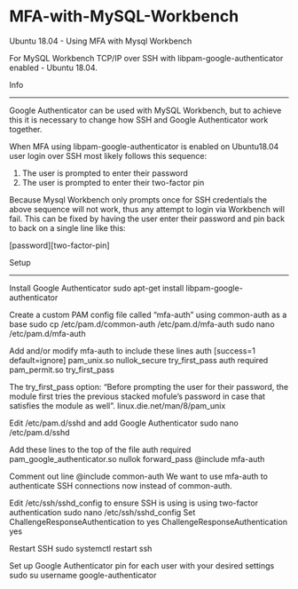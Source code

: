 # MFA-with-MySQL-Workbench
Ubuntu 18.04 - Using MFA with Mysql Workbench

For MySQL Workbench TCP/IP over SSH with libpam-google-authenticator enabled - Ubuntu 18.04.

Info
________________________________________________________________________________
Google Authenticator can be used with MySQL Workbench, but to achieve this it is necessary to change how SSH and Google Authenticator work together. 

When MFA using libpam-google-authenticator is enabled on Ubuntu18.04 user login over SSH  most likely follows this sequence: 
1. The user is prompted to enter their password
2. The user is prompted to enter their two-factor pin

Because Mysql Workbench only prompts once for SSH credentials the above sequence will not work, thus any attempt to login via Workbench will fail. This can be fixed by having the user enter their password and pin back to back on a single line like this:

[password][two-factor-pin] 


Setup
________________________________________________________________________________
Install Google Authenticator
sudo apt-get install libpam-google-authenticator



Create a custom PAM config file called “mfa-auth” using common-auth as a base
sudo cp /etc/pam.d/common-auth /etc/pam.d/mfa-auth
sudo nano /etc/pam.d/mfa-auth

Add and/or modify mfa-auth to include these lines
auth [success=1 default=ignore] pam_unix.so nullok_secure try_first_pass
auth required pam_permit.so try_first_pass

The try_first_pass option: “Before prompting the user for their password, the module first tries the previous stacked mofule’s password in case that satisfies the module as well”.
linux.die.net/man/8/pam_unix



Edit /etc/pam.d/sshd and add Google Authenticator
sudo nano /etc/pam.d/sshd

Add these lines to the top of the file
auth required pam_google_authenticator.so nullok forward_pass
@include mfa-auth

Comment out line
@include common-auth
We want to use mfa-auth to authenticate SSH connections now instead of common-auth.



Edit /etc/ssh/sshd_config to ensure SSH is using is using two-factor authentication
sudo nano /etc/ssh/sshd_config
Set ChallengeResponseAuthentication to yes
ChallengeResponseAuthentication yes



Restart SSH
sudo systemctl restart ssh



Set up Google Authenticator pin for each user with your desired settings
sudo su username
google-authenticator 
